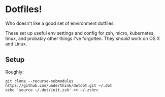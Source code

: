 # Dotfiles!

Who doesn't like a good set of environment dotfiles.

These set up useful env settings and config for zsh, micro, kubernetes, tmux, and probably 
other things I've forgotten. They _should_ work on OS X and Linux.

## Setup

Roughly:

```
git clone --recurse-submodules https://github.com/underthink/dotdot.git ~/.dot
echo 'source ~/.dot/init.zsh' >> ~/.zshrc
```
